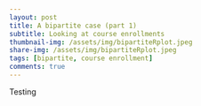 ```yaml
---
layout: post
title: A bipartite case (part 1)
subtitle: Looking at course enrollments
thumbnail-img: /assets/img/bipartiteRplot.jpeg
share-img: /assets/img/bipartiteRplot.jpeg
tags: [bipartite, course enrollment]
comments: true
---
```


Testing
